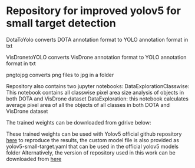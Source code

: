 <h1>Repository for improved yolov5 for small target detection</h1>


DotaToYolo converts DOTA annotation format to YOLO annotation format in txt

VisDronetoYOLO converts VisDrone annotation format to YOLO annotation format in txt

pngtojpg converts png files to jpg in a folder

Repository also contains two jupyter notebooks:
  DataExplorationClasswise: This notebook contains all classwise pixel area size analysis of objects in both DOTA and VisDrone dataset
  DataExploration: this notebook calculates average pixel area of all the objects of all classes in both DOTA and VisDrone dataset


The trained weights can be downloaded from gdrive below:




These trained weights can be used with Yolov5 official github repository [here](https://github.com/ultralytics/yolov5) to reproduce the results, the custom model file is also provided as yolov5-small-target.yaml that can be used in the official yolov5 models folder
Alternatively, the version of repository used in this work can be downloaded from [here](https://drive.google.com/file/d/1Y8V_v-5OG7tUNG-Q-AeyNugbHkAsdu9N/view?usp=sharing)

